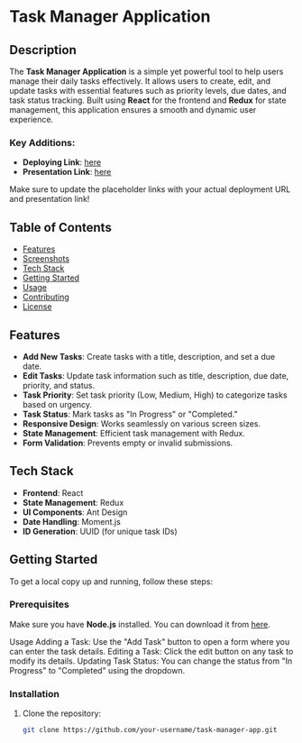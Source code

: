 # Task Manager Application

## Description

The **Task Manager Application** is a simple yet powerful tool to help users manage their daily tasks effectively. It allows users to create, edit, and update tasks with essential features such as priority levels, due dates, and task status tracking. Built using **React** for the frontend and **Redux** for state management, this application ensures a smooth and dynamic user experience.


### Key Additions:

- **Deploying Link**:  [here](https://raftlabs-react.netlify.app/)
- **Presentation Link**: [here](https://www.loom.com/share/0b343f79d8174d369e925bb2a78a5ea2?sid=23a099c4-0c55-46b2-89cb-018c8e60e0d5)

Make sure to update the placeholder links with your actual deployment URL and presentation link!


## Table of Contents

- [Features](#features)
- [Screenshots](#screenshots)
- [Tech Stack](#tech-stack)
- [Getting Started](#getting-started)
- [Usage](#usage)
- [Contributing](#contributing)
- [License](#license)

## Features

- **Add New Tasks**: Create tasks with a title, description, and set a due date.
- **Edit Tasks**: Update task information such as title, description, due date, priority, and status.
- **Task Priority**: Set task priority (Low, Medium, High) to categorize tasks based on urgency.
- **Task Status**: Mark tasks as "In Progress" or "Completed."
- **Responsive Design**: Works seamlessly on various screen sizes.
- **State Management**: Efficient task management with Redux.
- **Form Validation**: Prevents empty or invalid submissions.



## Tech Stack

- **Frontend**: React
- **State Management**: Redux
- **UI Components**: Ant Design
- **Date Handling**: Moment.js
- **ID Generation**: UUID (for unique task IDs)

## Getting Started

To get a local copy up and running, follow these steps:

### Prerequisites

Make sure you have **Node.js** installed. You can download it from [here](https://nodejs.org/).


Usage
Adding a Task: Use the "Add Task" button to open a form where you can enter the task details.
Editing a Task: Click the edit button on any task to modify its details.
Updating Task Status: You can change the status from "In Progress" to "Completed" using the dropdown.

### Installation

1. Clone the repository:

   ```bash
   git clone https://github.com/your-username/task-manager-app.git
